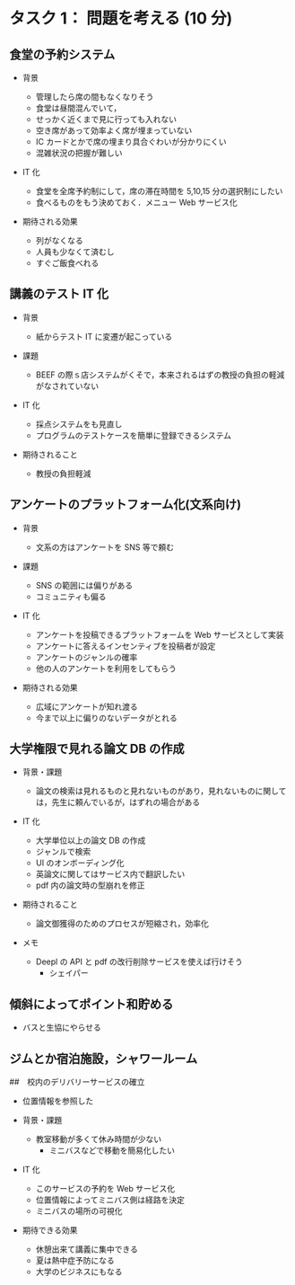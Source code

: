 # タスク 1： 問題を考える (10 分)

## 食堂の予約システム

- 背景

  - 管理したら席の間もなくなりそう
  - 食堂は昼間混んでいて，
  - せっかく近くまで見に行っても入れない
  - 空き席があって効率よく席が埋まっていない
  - IC カードとかで席の埋まり具合ぐわいが分かりにくい
  - 混雑状況の把握が難しい

- IT 化

  - 食堂を全席予約制にして，席の滞在時間を 5,10,15 分の選択制にしたい
  - 食べるものをもう決めておく．メニュー Web サービス化

- 期待される効果
  - 列がなくなる
  - 人員も少なくて済むし
  - すぐご飯食べれる

## 講義のテスト IT 化

- 背景

  - 紙からテスト IT に変遷が起こっている

- 課題

  - BEEF の際ｓ店システムがくそで，本来されるはずの教授の負担の軽減がなされていない

- IT 化

  - 採点システムをも見直し
  - プログラムのテストケースを簡単に登録できるシステム

- 期待されること
  - 教授の負担軽減

## アンケートのプラットフォーム化(文系向け)

- 背景

  - 文系の方はアンケートを SNS 等で頼む

- 課題

  - SNS の範囲には偏りがある
  - コミュニティも偏る

- IT 化

  - アンケートを投稿できるプラットフォームを Web サービスとして実装
  - アンケートに答えるインセンティブを投稿者が設定
  - アンケートのジャンルの確率
  - 他の人のアンケートを利用をしてもらう

- 期待される効果
  - 広域にアンケートが知れ渡る
  - 今まで以上に偏りのないデータがとれる

## 大学権限で見れる論文 DB の作成

- 背景・課題

  - 論文の検索は見れるものと見れないものがあり，見れないものに関しては，先生に頼んでいるが，はずれの場合がある

- IT 化

  - 大学単位以上の論文 DB の作成
  - ジャンルで検索
  - UI のオンボーディング化
  - 英論文に関してはサービス内で翻訳したい
  - pdf 内の論文時の型崩れを修正

- 期待されること

  - 論文御獲得のためのプロセスが短縮され，効率化

- メモ
  - Deepl の API と pdf の改行削除サービスを使えば行けそう
    - シェイパー

## 傾斜によってポイント和貯める

- バスと生協にやらせる

## ジムとか宿泊施設，シャワールーム

##　校内のデリバリーサービスの確立

- 位置情報を参照した

- 背景・課題

  - 教室移動が多くて休み時間が少ない
    - ミニバスなどで移動を簡易化したい

- IT 化

  - このサービスの予約を Web サービス化
  - 位置情報によってミニバス側は経路を決定
  - ミニバスの場所の可視化

- 期待できる効果
  - 休憩出来て講義に集中できる
  - 夏は熱中症予防になる
  - 大学のビジネスにもなる
